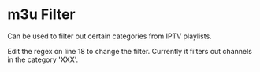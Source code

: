 # m3u Filter

Can be used to filter out certain categories from IPTV playlists.

Edit the regex on line 18 to change the filter. Currently it filters out channels in the category 'XXX'.
